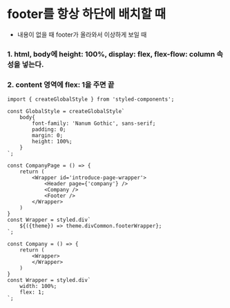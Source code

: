 # footer를 항상 하단에 배치할 때
 - 내용이 없을 때 footer가 올라와서 이상하게 보일 때
### 1. html, body에 height: 100%, display: flex, flex-flow: column 속성을 넣는다.
### 2. content 영역에 flex: 1을 주면 끝
```
import { createGlobalStyle } from 'styled-components';

const GlobalStyle = createGlobalStyle`
    body{
        font-family: 'Nanum Gothic', sans-serif;
        padding: 0;
        margin: 0;
        height: 100%;
    }
`;
```
```
const CompanyPage = () => {
    return (
        <Wrapper id='introduce-page-wrapper'>
            <Header page={'company'} />
            <Company />
            <Footer />
        </Wrapper>
    )
}
const Wrapper = styled.div`
    ${({theme}) => theme.divCommon.footerWrapper};
`;
```
```
const Company = () => {
    return (
        <Wrapper>
        </Wrapper>
    )
}
const Wrapper = styled.div`
    width: 100%;
    flex: 1;
`;
```